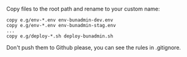Copy files to the root path and rename to your custom name:
```shell script
copy e.g/env-*.env env-bunadmin-dev.env
copy e.g/env-*.env env-bunadmin-stag.env
...
copy e.g/deploy-*.sh deploy-bunadmin.sh
```
Don't push them to Github please, you can see the rules in .gitignore.
